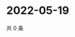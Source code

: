 # 2022-05-19

共 0 条

<!-- BEGIN WEIBO -->
<!-- 最后更新时间 Thu May 19 2022 22:25:31 GMT+0800 (China Standard Time) -->

<!-- END WEIBO -->
